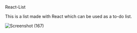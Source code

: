 React-List

This is a list made with React which can be used as a to-do list.

![Screenshot (167)](https://user-images.githubusercontent.com/62377061/149410322-29ccb846-fc56-434d-a4fd-32cb86f6288b.png)
